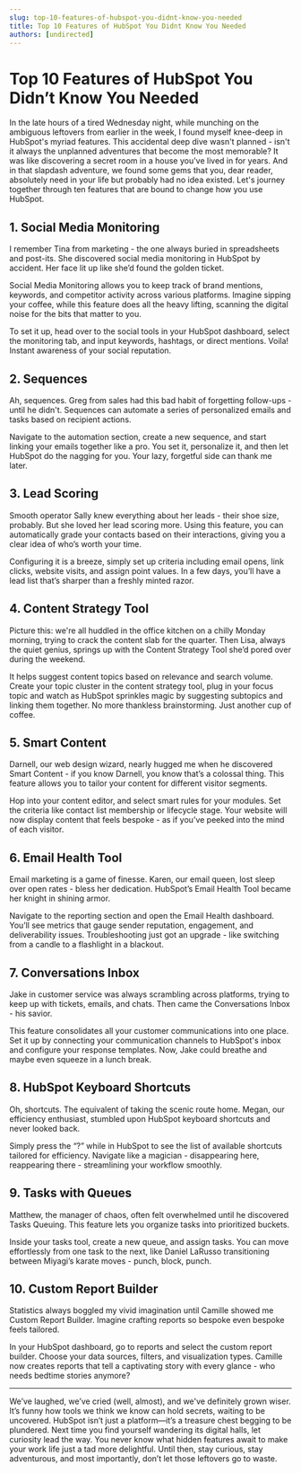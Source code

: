 ```yaml
---
slug: top-10-features-of-hubspot-you-didnt-know-you-needed
title: Top 10 Features of HubSpot You Didnt Know You Needed
authors: [undirected]
---
```


# Top 10 Features of HubSpot You Didn’t Know You Needed

In the late hours of a tired Wednesday night, while munching on the ambiguous leftovers from earlier in the week, I found myself knee-deep in HubSpot's myriad features. This accidental deep dive wasn't planned - isn't it always the unplanned adventures that become the most memorable? It was like discovering a secret room in a house you've lived in for years. And in that slapdash adventure, we found some gems that you, dear reader, absolutely need in your life but probably had no idea existed. Let's journey together through ten features that are bound to change how you use HubSpot.

## 1. **Social Media Monitoring**

I remember Tina from marketing - the one always buried in spreadsheets and post-its. She discovered social media monitoring in HubSpot by accident. Her face lit up like she’d found the golden ticket.

Social Media Monitoring allows you to keep track of brand mentions, keywords, and competitor activity across various platforms. Imagine sipping your coffee, while this feature does all the heavy lifting, scanning the digital noise for the bits that matter to you.

To set it up, head over to the social tools in your HubSpot dashboard, select the monitoring tab, and input keywords, hashtags, or direct mentions. Voila! Instant awareness of your social reputation.

## 2. **Sequences**

Ah, sequences. Greg from sales had this bad habit of forgetting follow-ups - until he didn't. Sequences can automate a series of personalized emails and tasks based on recipient actions.

Navigate to the automation section, create a new sequence, and start linking your emails together like a pro. You set it, personalize it, and then let HubSpot do the nagging for you. Your lazy, forgetful side can thank me later.

## 3. **Lead Scoring**

Smooth operator Sally knew everything about her leads - their shoe size, probably. But she loved her lead scoring more. Using this feature, you can automatically grade your contacts based on their interactions, giving you a clear idea of who’s worth your time.

Configuring it is a breeze, simply set up criteria including email opens, link clicks, website visits, and assign point values. In a few days, you’ll have a lead list that’s sharper than a freshly minted razor.

## 4. **Content Strategy Tool**

Picture this: we're all huddled in the office kitchen on a chilly Monday morning, trying to crack the content slab for the quarter. Then Lisa, always the quiet genius, springs up with the Content Strategy Tool she’d pored over during the weekend.

It helps suggest content topics based on relevance and search volume. Create your topic cluster in the content strategy tool, plug in your focus topic and watch as HubSpot sprinkles magic by suggesting subtopics and linking them together. No more thankless brainstorming. Just another cup of coffee.

## 5. **Smart Content**

Darnell, our web design wizard, nearly hugged me when he discovered Smart Content - if you know Darnell, you know that’s a colossal thing. This feature allows you to tailor your content for different visitor segments.

Hop into your content editor, and select smart rules for your modules. Set the criteria like contact list membership or lifecycle stage. Your website will now display content that feels bespoke - as if you’ve peeked into the mind of each visitor.

## 6. **Email Health Tool**

Email marketing is a game of finesse. Karen, our email queen, lost sleep over open rates - bless her dedication. HubSpot’s Email Health Tool became her knight in shining armor.

Navigate to the reporting section and open the Email Health dashboard. You’ll see metrics that gauge sender reputation, engagement, and deliverability issues. Troubleshooting just got an upgrade - like switching from a candle to a flashlight in a blackout.

## 7. **Conversations Inbox**

Jake in customer service was always scrambling across platforms, trying to keep up with tickets, emails, and chats. Then came the Conversations Inbox - his savior.

This feature consolidates all your customer communications into one place. Set it up by connecting your communication channels to HubSpot's inbox and configure your response templates. Now, Jake could breathe and maybe even squeeze in a lunch break.

## 8. **HubSpot Keyboard Shortcuts**

Oh, shortcuts. The equivalent of taking the scenic route home. Megan, our efficiency enthusiast, stumbled upon HubSpot keyboard shortcuts and never looked back.

Simply press the “?” while in HubSpot to see the list of available shortcuts tailored for efficiency. Navigate like a magician - disappearing here, reappearing there - streamlining your workflow smoothly.

## 9. **Tasks with Queues**

Matthew, the manager of chaos, often felt overwhelmed until he discovered Tasks Queuing. This feature lets you organize tasks into prioritized buckets.

Inside your tasks tool, create a new queue, and assign tasks. You can move effortlessly from one task to the next, like Daniel LaRusso transitioning between Miyagi’s karate moves - punch, block, punch.

## 10. **Custom Report Builder**

Statistics always boggled my vivid imagination until Camille showed me Custom Report Builder. Imagine crafting reports so bespoke even bespoke feels tailored.

In your HubSpot dashboard, go to reports and select the custom report builder. Choose your data sources, filters, and visualization types. Camille now creates reports that tell a captivating story with every glance - who needs bedtime stories anymore?

---

We’ve laughed, we’ve cried (well, almost), and we've definitely grown wiser. It’s funny how tools we think we know can hold secrets, waiting to be uncovered. HubSpot isn’t just a platform—it’s a treasure chest begging to be plundered. Next time you find yourself wandering its digital halls, let curiosity lead the way. You never know what hidden features await to make your work life just a tad more delightful. Until then, stay curious, stay adventurous, and most importantly, don’t let those leftovers go to waste.